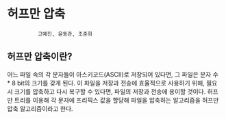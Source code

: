 # 허프만 압축

              고예진, 윤동관, 조준희

## 허프만 압축이란?
어느 파일 속의 각 문자들이 아스키코드(ASCII)로 저장되어 있다면, 그 파일은 문자 수 * 8 bit의 크기를 갖게 된다. 이 파일을 저장과 전송에 효율적으로 사용하기 위해, 필요 시 크기를 압축하고 다시 복구할 수 있다면, 파일의 저장과 전송에 용이할 것이다. 허프만 트리를 이용해 각 문자에 프리픽스 값을 할당해 파일을 압축하는 알고리즘을 허프만 압축 알고리즘이라고 한다.
